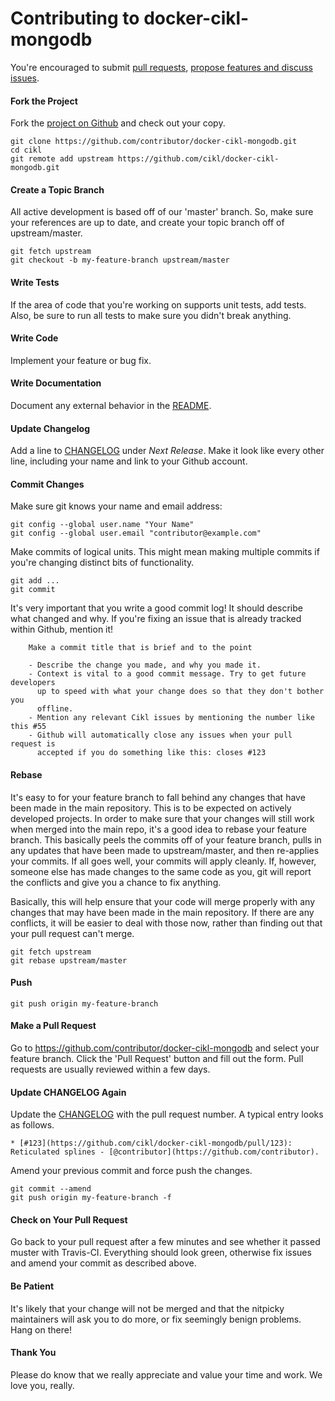 Contributing to docker-cikl-mongodb
============================

You're encouraged to submit [pull requests](https://github.com/cikl/docker-cikl-mongodb/pulls), [propose features and discuss issues](https://github.com/cikl/docker-cikl-mongodb/issues).

#### Fork the Project

Fork the [project on Github](https://github.com/cikl/docker-cikl-mongodb) and check out your copy.

```
git clone https://github.com/contributor/docker-cikl-mongodb.git
cd cikl
git remote add upstream https://github.com/cikl/docker-cikl-mongodb.git
```

#### Create a Topic Branch

All active development is based off of our 'master' branch. So, make sure your references are up to date, and create your topic branch off of upstream/master.

```
git fetch upstream
git checkout -b my-feature-branch upstream/master
```

#### Write Tests

If the area of code that you're working on supports unit tests, add tests. 
Also, be sure to run all tests to make sure you didn't break anything.

#### Write Code

Implement your feature or bug fix.

#### Write Documentation

Document any external behavior in the [README](README.md).

#### Update Changelog

Add a line to [CHANGELOG](CHANGELOG.md) under *Next Release*. Make it look like every other line, including your name and link to your Github account.

#### Commit Changes

Make sure git knows your name and email address:

```
git config --global user.name "Your Name"
git config --global user.email "contributor@example.com"
```

Make commits of logical units. This might mean making multiple commits if you're changing distinct bits of functionality. 
```
git add ...
git commit
```

It's very important that you write a good commit log! It should describe what changed and why. If you're fixing an issue that is already tracked within Github, mention it!

````
    Make a commit title that is brief and to the point

    - Describe the change you made, and why you made it.
    - Context is vital to a good commit message. Try to get future developers
      up to speed with what your change does so that they don't bother you
      offline. 
    - Mention any relevant Cikl issues by mentioning the number like this #55 
    - Github will automatically close any issues when your pull request is
      accepted if you do something like this: closes #123

````

#### Rebase

It's easy to for your feature branch to fall behind any changes that have been made in the main repository. This is to be expected on actively developed projects.
In order to make sure that your changes will still work when merged into the main repo, it's a good idea to rebase your feature branch. This basically peels the commits off of your feature branch, pulls in any updates that have been made to upstream/master, and then re-applies your commits. If all goes well, your commits will apply cleanly. If, however, someone else has made changes to the same code as you, git will report the conflicts and give you a chance to fix anything. 

Basically, this will help ensure that your code will merge properly with any changes that may have been made in the main repository. If there are any conflicts, it will be easier to deal with those now, rather than finding out that your pull request can't merge.

```
git fetch upstream
git rebase upstream/master
```

#### Push

```
git push origin my-feature-branch
```

#### Make a Pull Request

Go to https://github.com/contributor/docker-cikl-mongodb and select your feature branch. Click the 'Pull Request' button and fill out the form. Pull requests are usually reviewed within a few days.

#### Update CHANGELOG Again

Update the [CHANGELOG](CHANGELOG.md) with the pull request number. A typical entry looks as follows.

```
* [#123](https://github.com/cikl/docker-cikl-mongodb/pull/123): Reticulated splines - [@contributor](https://github.com/contributor).
```

Amend your previous commit and force push the changes.

```
git commit --amend
git push origin my-feature-branch -f
```

#### Check on Your Pull Request

Go back to your pull request after a few minutes and see whether it passed muster with Travis-CI. Everything should look green, otherwise fix issues and amend your commit as described above.

#### Be Patient

It's likely that your change will not be merged and that the nitpicky maintainers will ask you to do more, or fix seemingly benign problems. Hang on there!

#### Thank You

Please do know that we really appreciate and value your time and work. We love you, really.

